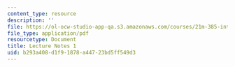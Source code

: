 ```yaml
---
content_type: resource
description: ''
file: https://ol-ocw-studio-app-qa.s3.amazonaws.com/courses/21m-385-interactive-music-systems-fall-2016/b293a408d1f91878a44723bd5ff549d3_MIT21M_385F16_L1.pdf
file_type: application/pdf
resourcetype: Document
title: Lecture Notes 1
uid: b293a408-d1f9-1878-a447-23bd5ff549d3
---
```


